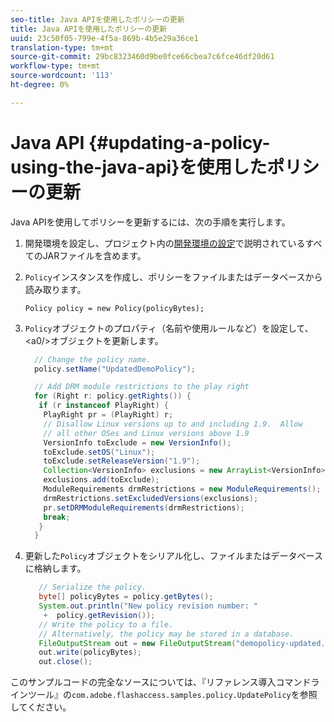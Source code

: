 ```yaml
---
seo-title: Java APIを使用したポリシーの更新
title: Java APIを使用したポリシーの更新
uuid: 23c50f05-799e-4f5a-869b-4b5e29a36ce1
translation-type: tm+mt
source-git-commit: 29bc8323460d9be0fce66cbea7c6fce46df20d61
workflow-type: tm+mt
source-wordcount: '113'
ht-degree: 0%

---
```



# Java API {#updating-a-policy-using-the-java-api}を使用したポリシーの更新

Java APIを使用してポリシーを更新するには、次の手順を実行します。

1. 開発環境を設定し、プロジェクト内の[開発環境の設定](../../aaxs-protecting-content/content-setting-up-the-sdk/content-setting-up-the-dev-env.md)で説明されているすべてのJARファイルを含めます。
1. `Policy`インスタンスを作成し、ポリシーをファイルまたはデータベースから読み取ります。

   ```
   Policy policy = new Policy(policyBytes);
   ```

1. `Policy`オブジェクトのプロパティ（名前や使用ルールなど）を設定して、&lt;a0/>オブジェクトを更新します。

   ```java
     // Change the policy name.  
     policy.setName("UpdatedDemoPolicy");  
   
     // Add DRM module restrictions to the play right  
     for (Right r: policy.getRights()) {  
      if (r instanceof PlayRight) {  
       PlayRight pr = (PlayRight) r;  
       // Disallow Linux versions up to and including 1.9.  Allow  
       // all other OSes and Linux versions above 1.9  
       VersionInfo toExclude = new VersionInfo();  
       toExclude.setOS("Linux");  
       toExclude.setReleaseVersion("1.9");  
       Collection<VersionInfo> exclusions = new ArrayList<VersionInfo>();  
       exclusions.add(toExclude);  
       ModuleRequirements drmRestrictions = new ModuleRequirements();  
       drmRestrictions.setExcludedVersions(exclusions);  
       pr.setDRMModuleRequirements(drmRestrictions);  
       break;  
      }  
     }
   ```

1. 更新した`Policy`オブジェクトをシリアル化し、ファイルまたはデータベースに格納します。

   ```java
      // Serialize the policy.  
      byte[] policyBytes = policy.getBytes();  
      System.out.println("New policy revision number: "  
       +  policy.getRevision());      
      // Write the policy to a file.   
      // Alternatively, the policy may be stored in a database.  
      FileOutputStream out = new FileOutputStream("demopolicy-updated.pol");  
      out.write(policyBytes);  
      out.close(); 
   ```

このサンプルコードの完全なソースについては、『リファレンス導入コマンドラインツール』の`com.adobe.flashaccess.samples.policy.UpdatePolicy`を参照してください。
